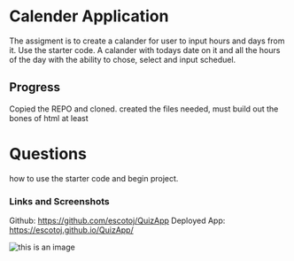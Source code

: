 # Calender Application
The assigment is to create a calander for user to input hours and days from it. 
Use the starter code. 
A calander with todays date on it and all the hours of the day with the ability to chose, select and input scheduel.

## Progress
Copied the REPO and cloned. 
created the files needed, must build out the bones of html at least 

# Questions
how to use the starter code and begin project.

### Links and Screenshots
Github: https://github.com/escotoj/QuizApp
Deployed App: https://escotoj.github.io/QuizApp/

![this is an image](PotterQuiz.png)